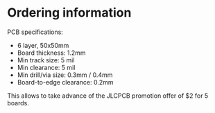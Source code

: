 # Ordering information

PCB specifications:
 * 6 layer, 50x50mm
 * Board thickness: 1.2mm
 * Min track size: 5 mil
 * Min clearance: 5 mil
 * Min drill/via size: 0.3mm / 0.4mm
 * Board-to-edge clearance: 0.2mm
 
This allows to take advance of the JLCPCB promotion offer of $2 for 5 boards.